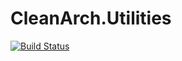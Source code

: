 # CleanArch.Utilities
[![Build Status](https://guhke.visualstudio.com/CleanArch.Utilities/_apis/build/status/poneymusical.CleanArch.Utilities%20master%20build?branchName=master)](https://guhke.visualstudio.com/CleanArch.Utilities/_build/latest?definitionId=12&branchName=master)
